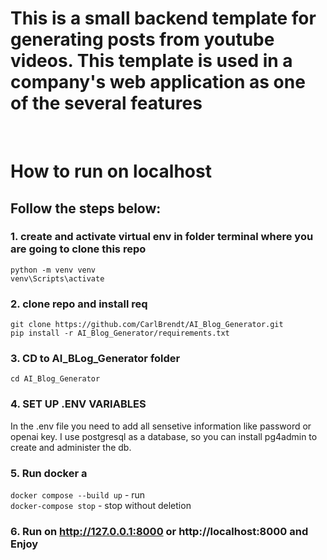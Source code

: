 # This is a small backend template for generating posts from youtube videos. This template is used in a company's web application as one of the several features
<br>

# How to run on localhost <br>

## Follow the steps below: <br>

### 1. create and activate virtual env in folder terminal where you are going to clone this repo
   `python -m venv venv` <br>
   `venv\Scripts\activate` <br>
### 2. clone repo and install req
  `git clone https://github.com/CarlBrendt/AI_Blog_Generator.git` <br>
  `pip install -r AI_Blog_Generator/requirements.txt`

### 3. CD to AI_BLog_Generator folder <br>
  `cd AI_Blog_Generator`

### 4. SET UP .ENV VARIABLES
In the .env file you need to add all sensetive information like password or openai key. I use postgresql as a database, so you can install pg4admin to create and administer the db. <br>

### 5. Run docker a
`docker compose --build up` - run <br>
`docker-compose stop` - stop without deletion

### 6. Run on http://127.0.0.1:8000 or http://localhost:8000 and Enjoy
